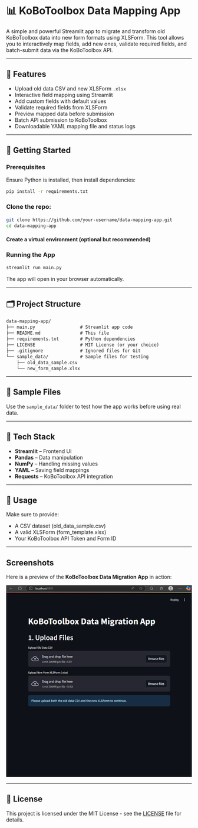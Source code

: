 # 📊 KoBoToolbox Data Mapping App

A simple and powerful Streamlit app to migrate and transform old KoBoToolbox data into new form formats using XLSForm. This tool allows you to interactively map fields, add new ones, validate required fields, and batch-submit data via the KoBoToolbox API.

---

## 🧰 Features

- Upload old data CSV and new XLSForm `.xlsx`
- Interactive field mapping using Streamlit
- Add custom fields with default values
- Validate required fields from XLSForm
- Preview mapped data before submission
- Batch API submission to KoBoToolbox
- Downloadable YAML mapping file and status logs

---

## 🚀 Getting Started

### Prerequisites

Ensure Python is installed, then install dependencies:

```bash
pip install -r requirements.txt
```

### Clone the repo:
```bash
git clone https://github.com/your-username/data-mapping-app.git
cd data-mapping-app
```
#### Create a virtual environment (optional but recommended)


### Running the App

```bash
streamlit run main.py
```

The app will open in your browser automatically.

---

## 🗂 Project Structure

```
data-mapping-app/
├── main.py                 # Streamlit app code
├── README.md               # This file
├── requirements.txt        # Python dependencies
├── LICENSE                 # MIT License (or your choice)
├── .gitignore              # Ignored files for Git
└── sample_data/            # Sample files for testing
    ├── old_data_sample.csv
    └── new_form_sample.xlsx
```

---

## 🧪 Sample Files

Use the `sample_data/` folder to test how the app works before using real data.

---

## 🧠 Tech Stack

- **Streamlit** – Frontend UI
- **Pandas** – Data manipulation
- **NumPy** – Handling missing values
- **YAML** – Saving field mappings
- **Requests** – KoBoToolbox API integration

---

## 🧪 Usage

Make sure to provide:
- A CSV dataset (old_data_sample.csv)
- A valid XLSForm (form_template.xlsx)
- Your KoBoToolbox API Token and Form ID

---
## Screenshots

Here is a preview of the **KoBoToolbox Data Migration App** in action:

![App Screenshot](assets/screenshot.png)


---

## 📄 License

This project is licensed under the MIT License - see the [LICENSE](LICENSE.txt) file for details.
